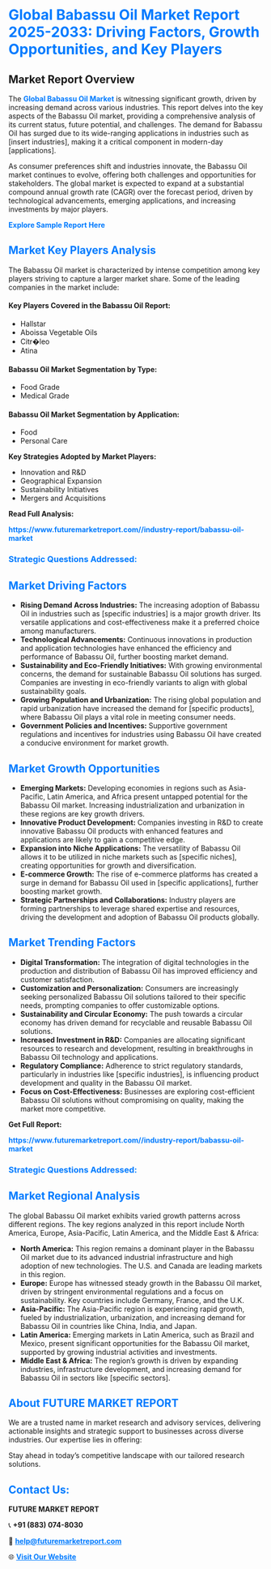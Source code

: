 <h1 style="color: #007BFF;">Global Babassu Oil Market Report 2025-2033: Driving Factors, Growth Opportunities, and Key Players</h1>

<section id="overview">
<h2>Market Report Overview</h2>
<p>The <a href="https://www.futuremarketreport.com//industry-report/babassu-oil-market" style="color: #007BFF; text-decoration: none;"><strong>Global Babassu Oil Market</strong></a> is witnessing significant growth, driven by increasing demand across various industries. This report delves into the key aspects of the Babassu Oil market, providing a comprehensive analysis of its current status, future potential, and challenges. The demand for Babassu Oil has surged due to its wide-ranging applications in industries such as [insert industries], making it a critical component in modern-day [applications].</p>
<p>As consumer preferences shift and industries innovate, the Babassu Oil market continues to evolve, offering both challenges and opportunities for stakeholders. The global market is expected to expand at a substantial compound annual growth rate (CAGR) over the forecast period, driven by technological advancements, emerging applications, and increasing investments by major players.</p>
</section>

<section id="overview">
<p><a href="https://www.futuremarketreport.com//request-sample/reportId=62490" style="color: #007BFF; text-decoration: none;"><strong>Explore Sample Report Here</strong></a></p>
</section>

<section id="key-players">
<h2 style="color: #007BFF;">Market Key Players Analysis</h2>
<p>The Babassu Oil market is characterized by intense competition among key players striving to capture a larger market share. Some of the leading companies in the market include:</p>
<h4>Key Players Covered in the Babassu Oil Report:</h4>
<ul><li>Hallstar</li><li>Aboissa Vegetable Oils</li><li>Citr�leo</li><li>Atina</li></ul>
<h4>Babassu Oil Market Segmentation by Type:</h4>
<ul><li>Food Grade</li><li>Medical Grade</li></ul>

<h4>Babassu Oil Market Segmentation by Application:</h4>
<ul><li>Food</li><li>Personal Care</li></ul>
<p><strong>Key Strategies Adopted by Market Players:</strong></p>
<ul>
<li>Innovation and R&D</li>
<li>Geographical Expansion</li>
<li>Sustainability Initiatives</li>
<li>Mergers and Acquisitions</li>
</ul>
</section>

<section>
<p><strong>Read Full Analysis: </strong></p><a href="https://www.futuremarketreport.com//industry-report/babassu-oil-market" style="color: #007BFF; text-decoration: none;"><strong>https://www.futuremarketreport.com//industry-report/babassu-oil-market</strong></a>
<h3 style="color: #007BFF;">Strategic Questions Addressed:</h3>
</section>

<section id="driving-factors">
<h2 style="color: #007BFF;">Market Driving Factors</h2>
<ul>
<li><strong>Rising Demand Across Industries:</strong> The increasing adoption of Babassu Oil in industries such as [specific industries] is a major growth driver. Its versatile applications and cost-effectiveness make it a preferred choice among manufacturers.</li>
<li><strong>Technological Advancements:</strong> Continuous innovations in production and application technologies have enhanced the efficiency and performance of Babassu Oil, further boosting market demand.</li>
<li><strong>Sustainability and Eco-Friendly Initiatives:</strong> With growing environmental concerns, the demand for sustainable Babassu Oil solutions has surged. Companies are investing in eco-friendly variants to align with global sustainability goals.</li>
<li><strong>Growing Population and Urbanization:</strong> The rising global population and rapid urbanization have increased the demand for [specific products], where Babassu Oil plays a vital role in meeting consumer needs.</li>
<li><strong>Government Policies and Incentives:</strong> Supportive government regulations and incentives for industries using Babassu Oil have created a conducive environment for market growth.</li>
</ul>
</section>

<section id="growth-opportunities">
<h2 style="color: #007BFF;">Market Growth Opportunities</h2>
<ul>
<li><strong>Emerging Markets:</strong> Developing economies in regions such as Asia-Pacific, Latin America, and Africa present untapped potential for the Babassu Oil market. Increasing industrialization and urbanization in these regions are key growth drivers.</li>
<li><strong>Innovative Product Development:</strong> Companies investing in R&D to create innovative Babassu Oil products with enhanced features and applications are likely to gain a competitive edge.</li>
<li><strong>Expansion into Niche Applications:</strong> The versatility of Babassu Oil allows it to be utilized in niche markets such as [specific niches], creating opportunities for growth and diversification.</li>
<li><strong>E-commerce Growth:</strong> The rise of e-commerce platforms has created a surge in demand for Babassu Oil used in [specific applications], further boosting market growth.</li>
<li><strong>Strategic Partnerships and Collaborations:</strong> Industry players are forming partnerships to leverage shared expertise and resources, driving the development and adoption of Babassu Oil products globally.</li>
</ul>
</section>

<section id="trending-factors">
<h2 style="color: #007BFF;">Market Trending Factors</h2>
<ul>
<li><strong>Digital Transformation:</strong> The integration of digital technologies in the production and distribution of Babassu Oil has improved efficiency and customer satisfaction.</li>
<li><strong>Customization and Personalization:</strong> Consumers are increasingly seeking personalized Babassu Oil solutions tailored to their specific needs, prompting companies to offer customizable options.</li>
<li><strong>Sustainability and Circular Economy:</strong> The push towards a circular economy has driven demand for recyclable and reusable Babassu Oil solutions.</li>
<li><strong>Increased Investment in R&D:</strong> Companies are allocating significant resources to research and development, resulting in breakthroughs in Babassu Oil technology and applications.</li>
<li><strong>Regulatory Compliance:</strong> Adherence to strict regulatory standards, particularly in industries like [specific industries], is influencing product development and quality in the Babassu Oil market.</li>
<li><strong>Focus on Cost-Effectiveness:</strong> Businesses are exploring cost-efficient Babassu Oil solutions without compromising on quality, making the market more competitive.</li>
</ul>
</section>

<section>
<p><strong>Get Full Report: </strong></p><a href="https://www.futuremarketreport.com//industry-report/babassu-oil-market" style="color: #007BFF; text-decoration: none;"><strong>https://www.futuremarketreport.com//industry-report/babassu-oil-market</strong></a>
<h3 style="color: #007BFF;">Strategic Questions Addressed:</h3>
</section>


<section id="regional-analysis">
<h2 style="color: #007BFF;">Market Regional Analysis</h2>
<p>The global Babassu Oil market exhibits varied growth patterns across different regions. The key regions analyzed in this report include North America, Europe, Asia-Pacific, Latin America, and the Middle East & Africa:</p>
<ul>
<li><strong>North America:</strong> This region remains a dominant player in the Babassu Oil market due to its advanced industrial infrastructure and high adoption of new technologies. The U.S. and Canada are leading markets in this region.</li>
<li><strong>Europe:</strong> Europe has witnessed steady growth in the Babassu Oil market, driven by stringent environmental regulations and a focus on sustainability. Key countries include Germany, France, and the U.K.</li>
<li><strong>Asia-Pacific:</strong> The Asia-Pacific region is experiencing rapid growth, fueled by industrialization, urbanization, and increasing demand for Babassu Oil in countries like China, India, and Japan.</li>
<li><strong>Latin America:</strong> Emerging markets in Latin America, such as Brazil and Mexico, present significant opportunities for the Babassu Oil market, supported by growing industrial activities and investments.</li>
<li><strong>Middle East & Africa:</strong> The region’s growth is driven by expanding industries, infrastructure development, and increasing demand for Babassu Oil in sectors like [specific sectors].</li>
</ul>
</section>

<footer>
<h2 style="color: #007BFF;">About FUTURE MARKET REPORT</h2>
<p>We are a trusted name in market research and advisory services, delivering actionable insights and strategic support to businesses across diverse industries. Our expertise lies in offering:</p>

<p>Stay ahead in today’s competitive landscape with our tailored research solutions.</p>

<h2 style="color: #007BFF;">Contact Us:</h2>
<p><strong>FUTURE MARKET REPORT</strong></p>
<p>📞 <strong>+91 (883) 074-8030</strong></p>
<p>📧 <strong><a href="mailto:help@futuremarketreport.com" style="color: #007BFF;">help@futuremarketreport.com</a></strong></p>
<p>🌐 <strong><a href="https://www.futuremarketreport.com/" style="color: #007BFF;">Visit Our Website</a></strong></p>
</footer>